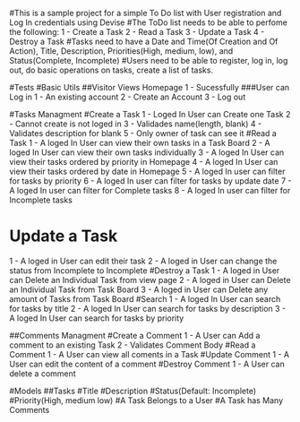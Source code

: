 #This is a sample project for a simple To Do list with User registration and Log In credentials using Devise
#The ToDo list needs to be able to perfome the following:
1 - Create a Task
2 - Read a Task
3 - Update a Task
4 - Destroy a Task
#Tasks need to have a Date and Time(Of Creation and Of Action), Title, Description, Priorities(High, medium, low), and Status(Complete, Incomplete)
#Users need to be able to register, log in, log out, do basic operations on tasks, create a list of tasks.

#Tests
#Basic Utils
##Visitor Views Homepage
1 - Sucessfully
###User can Log in
1 - An existing account
2 - Create an Account
3 - Log out

#Tasks Managment
#Create a Task
1 - Loged In User can Create one Task <Check>
2 - Cannot create is not loged in  <Check>
3 - Validades name(length, blank)  <Check>
4 - Validates description for blank <Check>
5 - Only owner of task can see it <Check>
#Read a Task
1 - A loged In User can view their own tasks in a Task Board <Check>
2 - A loged In User can view their own tasks individually <Check>
3 - A loged In User can view their tasks ordered by priority in Homepage
4 - A loged In User can view their tasks ordered by date in Homepage
5 - A loged In user can filter for tasks by priority <Check>
6 - A loged In user can filter for tasks by update date <Check>
7 - A loged In user can filter for Complete tasks 
8 - A loged In user can filter for Incomplete tasks 
# Update a Task
1 - A loged in User can edit their task <Check>
2 - A loged in User can change the status from Incomplete to Incomplete
#Destroy a Task
1 - A loged in User can Delete an Individual Task from view page
2 - A loged in User can Delete an Individual Task from Task Board
3 - A loged in User can Delete any amount of Tasks from Task Board
#Search
1 - A loged In User can search for tasks by title 
2 - A loged In User can search for tasks by description
3 - A loged In User can search for tasks by priority

##Comments Managment
#Create a Comment
1 - A User can Add a comment to an existing Task
2 - Validates Comment Body
#Read a Comment
1 - A User can view all coments in a Task
#Update Comment
1 - A User can edit the content of a comment
#Destroy Comment
1 - A User can delete a comment 

#Models
##Tasks 
#Title
#Description
#Status(Default: Incomplete)
#Priority(High, medium low)
#A Task Belongs to a User
#A Task has Many Comments
